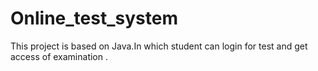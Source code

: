 # Online_test_system
This project is based on Java.In which student can login for test and get access of examination . 
